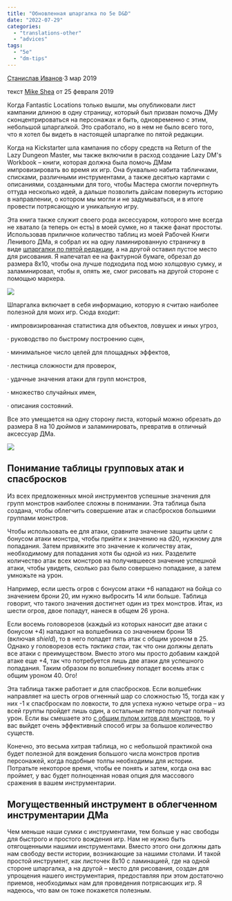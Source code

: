 ```yaml
---
title: "Обновленная шпаргалка по 5e D&D"
date: "2022-07-29"
categories: 
  - "translations-other"
  - "advices"
tags: 
  - "5e"
  - "dm-tips"
---
```


[Станислав Иванов](https://m.vk.com/drakzar)·3 мар 2019

текст [Mike Shea](https://m.vk.com/away.php?to=http%3A%2F%2Fmikeshea.net%2FAbout_Mike_Shea.html) от 25 февраля 2019

Когда Fantastic Locations только вышли, мы опубликовали лист кампании длиною в одну страницу, который был призван помочь ДМу сконцентрироваться на персонажах и быть, одновременно с этим, небольшой шпаргалкой. Это сработало, но в нем не было всего того, что я хотел бы видеть в настоящей шпаргалке по пятой редакции.

Когда на Kickstarter шла кампания по сбору средств на Return of the Lazy Dungeon Master, мы также включили в расход создание Lazy DM's Workbook – книги, которая должна была помочь ДМам импровизировать во время их игр. Она буквально набита табличками, списками, различными инструментами, а также десятью картами с описаниями, созданными для того, чтобы Мастера смогли почерпнуть оттуда несколько идей, а дальше позволить дайсам повернуть историю в направлении, о котором мы могли и не задумываться, и в итоге провести потрясающую и уникальную игру.

Эта книга также служит своего рода аксессуаром, которого мне всегда не хватало (а теперь он есть) в моей сумке, но я также фанат простоты. Использовав приличное количество таблиц из моей Рабочей Книги Ленивого ДМа, я собрал их на одну ламинированную страничку в виде [шпаргалки по пятой редакции](https://m.vk.com/away.php?to=https%3A%2F%2Fslyflourish_content.s3.amazonaws.com%2F5e_cheat_sheet.pdf "https://slyflourish_content.s3.amazonaws.com/5e_cheat_sheet.pdf"), а на другой оставил пустое место для рисования. Я напечатал ее на фактурной бумаге, обрезал до размера 8x10, чтобы она лучше подходила под мою холщовую сумку, и заламинировал, чтобы я, опять же, смог рисовать на другой стороне с помощью маркера.

![](https://cyborgsandmages.com/wp-content/uploads/2022/07/072922_0848_1.png)

Шпаргалка включает в себя информацию, которую я считаю наиболее полезной для моих игр. Сюда входит:

· импровизированная статистика для объектов, ловушек и иных угроз,

· руководство по быстрому построению сцен,

· минимальное число целей для площадных эффектов,

· лестница сложности для проверок,

· удачные значения атаки для групп монстров,

· множество случайных имен,

· описания состояний.

Все это умещается на одну сторону листа, который можно обрезать до размера 8 на 10 дюймов и заламинировать, превратив в отличный аксессуар ДМа.

![](https://cyborgsandmages.com/wp-content/uploads/2022/07/072922_0848_2.png)

## Понимание таблицы групповых атак и спасбросков

Из всех предложенных мной инструментов успешные значения для групп монстров наиболее сложны в понимании. Эта таблица была создана, чтобы облегчить совершение атак и спасбросков большими группами монстров.

Чтобы использовать ее для атаки, сравните значение защиты цели с бонусом атаки монстра, чтобы прийти к значению на d20, нужному для попадания. Затем привяжите это значение к количеству атак, необходимому для попадания хотя бы одной из них. Разделите количество атак всех монстров на получившееся значение успешной атаки, чтобы увидеть, сколько раз было совершено попадание, а затем умножьте на урон.

Например, если шесть огров с бонусом атаки +6 нападают на бойца со значением брони 20, им нужно выбросить 14 или больше. Таблица говорит, что такого значения достигнет один из трех монстров. Итак, из шести огров, двое попадут, нанеся в общем 26 урона.

Если восемь головорезов (каждый из которых наносит две атаки с бонусом +4) нападают на волшебника со значением брони 18 (включая _shield_), то в него попадет пять атак с общим уроном в 25. Однако у головорезов есть _тактика стаи_, так что они должны делать все атаки с преимуществом. Вместо этого мы просто добавим каждой атаке еще +4, так что потребуется лишь две атаки для успешного попадания. Таким образом по волшебнику попадет восемь атак с общим уроном 40. Ого!

Эта таблица также работает и для спасбросков. Если волшебник направляет на шесть огров огненный шар со сложностью 15, тогда как у них -1 к спасброскам по ловкости, то для успеха нужно четыре огра – из всей группы пройдет лишь один, а остальные пятеро получат полный урон. Если вы смешаете это [с общим пулом хитов для монстров](https://m.vk.com/away.php?to=http%3A%2F%2Fslyflourish.com%2Fmob_calculator.html), то у вас выйдет очень эффективный способ игры за большое количество существ.

Конечно, это весьма хитрая таблица, но с небольшой практикой она будет полезной для вождения большого числа монстров против персонажей, когда подобные толпы необходимы для истории. Потратьте некоторое время, чтобы ее понять и затем, когда она вас проймет, у вас будет полноценная новая опция для массового сражения в вашем инструментарии.

## Могущественный инструмент в облегченном инструментарии ДМа

Чем меньше наши сумки с инструментами, тем больше у нас свободы для быстрого и простого вождения игр. Нам не нужно быть отягощенными нашими инструментами. Вместо этого они должны дать нам свободу вести истории, возникающие за нашими столами. И такой простой инструмент, как листочек 8x10 с ламинацией, где на одной стороне шпаргалка, а на другой – место для рисования, создан для упрощения нашего инструментария, предоставляя при этом достаточно приемов, необходимых нам для проведения потрясающих игр. Я надеюсь, что вам он тоже покажется полезным.
